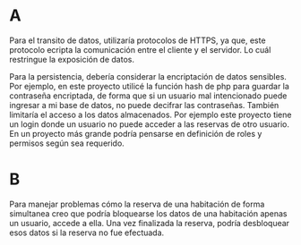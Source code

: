 # A

Para el transito de datos, utilizaría protocolos de HTTPS, ya que, este protocolo ecripta la comunicación
entre el cliente y el servidor. Lo cuál restringue la exposición de datos.

Para la persistencia, debería considerar la encriptación de datos sensibles. Por ejemplo, en este proyecto utilicé la
función hash de php para guardar la contraseña encriptada, de forma que si un usuario mal intencionado puede ingresar
a mi base de datos, no puede decifrar las contraseñas.
También limitaría el acceso a los datos almacenados. Por ejemplo este proyecto tiene un login donde un usuario
no puede acceder a las reservas de otro usuario. En un proyecto más grande podría pensarse en definición de roles y
permisos según sea requerido.

# B

Para manejar problemas cómo la reserva de una habitación de forma simultanea creo que podría bloquearse los datos de una
habitación apenas un usuario, accede a ella. Una vez finalizada la reserva, podría desbloquear esos datos si la reserva
no fue efectuada.
